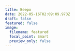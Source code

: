 ```yaml
---
title: Beepo
date: 2022-05-16T02:09:09.973Z
draft: false
featured: false
image:
  filename: featured
  focal_point: Smart
  preview_only: false
---
```

